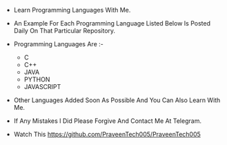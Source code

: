- Learn Programming Languages With Me.
- An Example For Each Programming Language Listed Below Is Posted Daily On That Particular Repository.
- Programming Languages Are :-

  - C
  - C++
  - JAVA
  - PYTHON
  - JAVASCRIPT

- Other Languages Added Soon As Possible And You Can Also Learn With Me.
- If Any Mistakes I Did Please Forgive And Contact Me At Telegram.

- Watch This https://github.com/PraveenTech005/PraveenTech005
